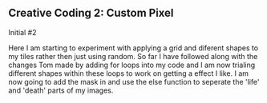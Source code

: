 ## Creative Coding 2: Custom Pixel
Initial #2

Here I am starting to experiment with applying a grid and diferent shapes to my tiles rather then just using random. So far I have followed along with the changes Tom made by adding for loops into my code and I am now trialing different shapes within these loops to work on getting a effect I like. I am now going to add the mask in and use the else function to seperate the 'life' and 'death' parts of my images.
